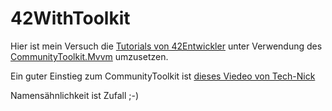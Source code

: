 # 42WithToolkit

Hier ist mein Versuch die [Tutorials von 42Entwickler](https://www.youtube.com/watch?v=JWCudlf5c4Q&list=PLM9HRfTbb2uuAL82jbSpoQA_rj6f61DY2) unter Verwendung des [CommunityToolkit.Mvvm](https://learn.microsoft.com/en-us/dotnet/communitytoolkit/mvvm/) umzusetzen.

Ein guter Einstieg zum CommunityToolkit ist [dieses Viedeo von Tech-Nick](https://www.youtube.com/watch?v=onYKewd9b0c&t=9s)

Namensähnlichkeit ist Zufall ;-)

